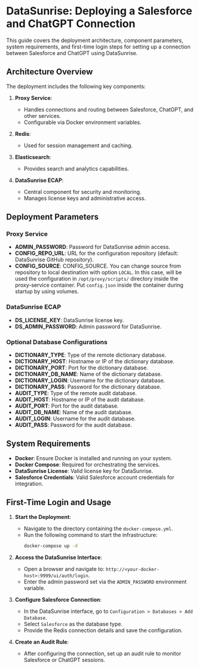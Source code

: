 # DataSunrise: Deploying a Salesforce and ChatGPT Connection

This guide covers the deployment architecture, component parameters, system requirements, and first-time login steps for setting up a connection between Salesforce and ChatGPT using DataSunrise.

## Architecture Overview

The deployment includes the following key components:

1. **Proxy Service**:
   - Handles connections and routing between Salesforce, ChatGPT, and other services.
   - Configurable via Docker environment variables.
   
2. **Redis**:
   - Used for session management and caching.
   
3. **Elasticsearch**:
   - Provides search and analytics capabilities.
   
4. **DataSunrise ECAP**:
   - Central component for security and monitoring.
   - Manages license keys and administrative access.

## Deployment Parameters

### Proxy Service

- **ADMIN_PASSWORD**: Password for DataSunrise admin access.
- **CONFIG_REPO_URL**: URL for the configuration repository (default: DataSunrise GitHub repository).
- **CONFIG_SOURCE**: CONFIG_SOURCE. You can change source from repository to local destination with option `LOCAL`. In this case,
                     will be used the configuration in `/opt/proxy/scripts/` directory inside the proxy-service container. Put `config.json` inside
                     the container during startup by using volumes.

### DataSunrise ECAP

- **DS_LICENSE_KEY**: DataSunrise license key.
- **DS_ADMIN_PASSWORD**: Admin password for DataSunrise.
  
### Optional Database Configurations

- **DICTIONARY_TYPE**: Type of the remote dictionary database.
- **DICTIONARY_HOST**: Hostname or IP of the dictionary database.
- **DICTIONARY_PORT**: Port for the dictionary database.
- **DICTIONARY_DB_NAME**: Name of the dictionary database.
- **DICTIONARY_LOGIN**: Username for the dictionary database.
- **DICTIONARY_PASS**: Password for the dictionary database.
- **AUDIT_TYPE**: Type of the remote audit database.
- **AUDIT_HOST**: Hostname or IP of the audit database.
- **AUDIT_PORT**: Port for the audit database.
- **AUDIT_DB_NAME**: Name of the audit database.
- **AUDIT_LOGIN**: Username for the audit database.
- **AUDIT_PASS**: Password for the audit database.

## System Requirements

- **Docker**: Ensure Docker is installed and running on your system.
- **Docker Compose**: Required for orchestrating the services.
- **DataSunrise License**: Valid license key for DataSunrise.
- **Salesforce Credentials**: Valid Salesforce account credentials for integration.

## First-Time Login and Usage

1. **Start the Deployment**:
   - Navigate to the directory containing the `docker-compose.yml`.
   - Run the following command to start the infrastructure:
     ```bash
     docker-compose up -d
     ```

2. **Access the DataSunrise Interface**:
   - Open a browser and navigate to: `http://<your-docker-host>:9999/ui/auth/login`.
   - Enter the admin password set via the `ADMIN_PASSWORD` environment variable.

3. **Configure Salesforce Connection**:
   - In the DataSunrise interface, go to `Configuration > Databases > Add Database`.
   - Select `Salesforce` as the database type.
   - Provide the Redis connection details and save the configuration.

4. **Create an Audit Rule**:
   - After configuring the connection, set up an audit rule to monitor Salesforce or ChatGPT sessions.

